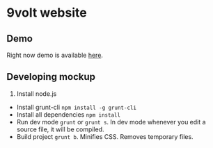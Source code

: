 # 9volt website

## Demo

Right now demo is available [here](9vo.lt/mockup/).

## Developing mockup

1. Install node.js
* Install grunt-cli `npm install -g grunt-cli`
* Install all dependencies `npm install`
* Run dev mode `grunt` or `grunt s`. In dev mode whenever you edit a source file, it will be compiled.
* Build project `grunt b`. Minifies CSS. Removes temporary files.
